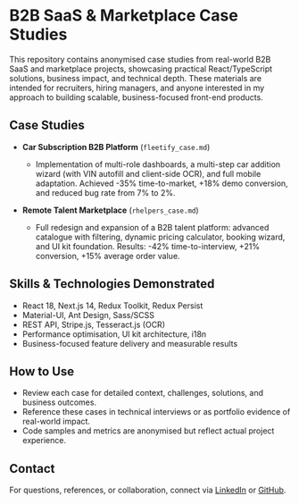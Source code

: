 # B2B SaaS & Marketplace Case Studies

This repository contains anonymised case studies from real-world B2B SaaS and marketplace projects, showcasing practical React/TypeScript solutions, business impact, and technical depth. These materials are intended for recruiters, hiring managers, and anyone interested in my approach to building scalable, business-focused front-end products.

## Case Studies

- **Car Subscription B2B Platform** (`fleetify_case.md`)

  - Implementation of multi-role dashboards, a multi-step car addition wizard (with VIN autofill and client-side OCR), and full mobile adaptation. Achieved -35% time-to-market, +18% demo conversion, and reduced bug rate from 7% to 2%.

- **Remote Talent Marketplace** (`rhelpers_case.md`)
  - Full redesign and expansion of a B2B talent platform: advanced catalogue with filtering, dynamic pricing calculator, booking wizard, and UI kit foundation. Results: -42% time-to-interview, +21% conversion, +15% average order value.

## Skills & Technologies Demonstrated

- React 18, Next.js 14, Redux Toolkit, Redux Persist
- Material-UI, Ant Design, Sass/SCSS
- REST API, Stripe.js, Tesseract.js (OCR)
- Performance optimisation, UI kit architecture, i18n
- Business-focused feature delivery and measurable results

## How to Use

- Review each case for detailed context, challenges, solutions, and business outcomes.
- Reference these cases in technical interviews or as portfolio evidence of real-world impact.
- Code samples and metrics are anonymised but reflect actual project experience.

## Contact

For questions, references, or collaboration, connect via [LinkedIn](https://www.linkedin.com/in/oleksandr-moskalenko/) or [GitHub](https://github.com/oleksandrmoskalenko).
